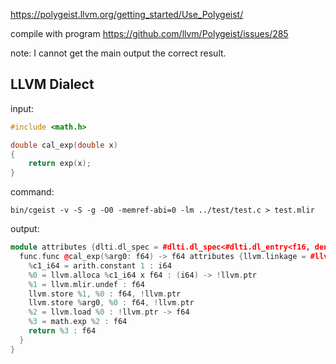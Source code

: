 
https://polygeist.llvm.org/getting_started/Use_Polygeist/

compile with program
https://github.com/llvm/Polygeist/issues/285

note: I cannot get the main output the correct result.

## LLVM Dialect

input:

```cpp
#include <math.h>

double cal_exp(double x)
{
    return exp(x);
}

```

command:

`bin/cgeist -v -S -g -O0 -memref-abi=0 -lm ../test/test.c > test.mlir`

output:

```cpp
module attributes {dlti.dl_spec = #dlti.dl_spec<#dlti.dl_entry<f16, dense<16> : vector<2xi32>>, #dlti.dl_entry<f64, dense<64> : vector<2xi32>>, #dlti.dl_entry<f128, dense<128> : vector<2xi32>>, #dlti.dl_entry<!llvm.ptr<272>, dense<64> : vector<4xi32>>, #dlti.dl_entry<i8, dense<8> : vector<2xi32>>, #dlti.dl_entry<!llvm.ptr<271>, dense<32> : vector<4xi32>>, #dlti.dl_entry<i16, dense<16> : vector<2xi32>>, #dlti.dl_entry<!llvm.ptr<270>, dense<32> : vector<4xi32>>, #dlti.dl_entry<i32, dense<32> : vector<2xi32>>, #dlti.dl_entry<!llvm.ptr, dense<64> : vector<4xi32>>, #dlti.dl_entry<i1, dense<8> : vector<2xi32>>, #dlti.dl_entry<i64, dense<64> : vector<2xi32>>, #dlti.dl_entry<f80, dense<128> : vector<2xi32>>, #dlti.dl_entry<"dlti.endianness", "little">, #dlti.dl_entry<"dlti.stack_alignment", 128 : i32>>, llvm.data_layout = "e-m:e-p270:32:32-p271:32:32-p272:64:64-i64:64-f80:128-n8:16:32:64-S128", llvm.target_triple = "x86_64-unknown-linux-gnu", "polygeist.target-cpu" = "x86-64", "polygeist.target-features" = "+cmov,+cx8,+fxsr,+mmx,+sse,+sse2,+x87", "polygeist.tune-cpu" = "generic"} {
  func.func @cal_exp(%arg0: f64) -> f64 attributes {llvm.linkage = #llvm.linkage<external>} {
    %c1_i64 = arith.constant 1 : i64
    %0 = llvm.alloca %c1_i64 x f64 : (i64) -> !llvm.ptr
    %1 = llvm.mlir.undef : f64
    llvm.store %1, %0 : f64, !llvm.ptr
    llvm.store %arg0, %0 : f64, !llvm.ptr
    %2 = llvm.load %0 : !llvm.ptr -> f64
    %3 = math.exp %2 : f64
    return %3 : f64
  }
}
```